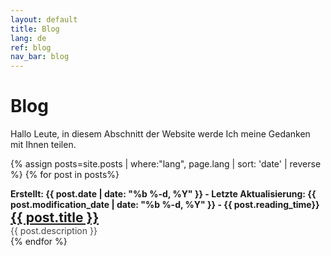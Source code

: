 ```yaml
---
layout: default
title: Blog
lang: de
ref: blog
nav_bar: blog
---
```

# Blog
Hallo Leute, in diesem Abschnitt der Website werde Ich meine Gedanken mit Ihnen teilen.

{% assign posts=site.posts | where:"lang", page.lang | sort: 'date' | reverse %}
{% for post in posts%}
<div class="post">
  <span style="font-weight: bold">Erstellt: {{ post.date | date: "%b %-d, %Y" }} - Letzte Aktualisierung: {{ post.modification_date | date: "%b %-d, %Y" }} - {{ post.reading_time}}</span>
  <h2 style="margin:0px">
    <a class="post-link" href="{{ post.url | prepend: site.baseurl }}">{{ post.title }}</a>
  </h2>
  <p style="opacity:0.8; margin:0px">{{ post.description }}</p>
</div>
{% endfor %}